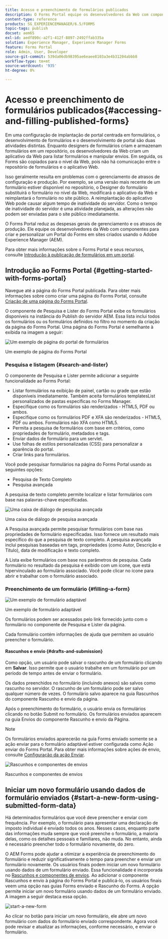 ```yaml
---
title: Acesso e preenchimento de formulários publicados
description: O Forms Portal equipe os desenvolvedores da Web com componentes para criar e personalizar um Forms Portal em sites criados usando o Adobe Experience Manager AEM ().
content-type: reference
products: SG_EXPERIENCEMANAGER/6.5/FORMS
topic-tags: publish
docset: aem65
exl-id: aedf890c-a2f1-412f-8897-2492ffab335a
solution: Experience Manager, Experience Manager Forms
feature: Forms Portal
role: Admin, User, Developer
source-git-commit: 539da06db98395ae6eaee8103a3e4b31204abbb8
workflow-type: tm+mt
source-wordcount: '935'
ht-degree: 0%

---
```


# Acesso e preenchimento de formulários publicados{#accessing-and-filling-published-forms}

Em uma configuração de implantação de portal centrada em formulários, o desenvolvimento de formulários e o desenvolvimento de portal são duas atividades distintas. Enquanto designers de formulários criam e armazenam formulários em um repositório, os desenvolvedores da Web criam um aplicativo da Web para listar formulários e manipular envios. Em seguida, os Forms são copiados para o nível da Web, pois não há comunicação entre o repositório de formulários e o aplicativo Web.

Isso geralmente resulta em problemas com o gerenciamento de atrasos de configuração e produção. Por exemplo, se uma versão mais recente de um formulário estiver disponível no repositório, o Designer do formulário substituirá o formulário no nível da Web, modificará o aplicativo da Web e reimplantará o formulário no site público. A reimplantação do aplicativo Web pode causar algum tempo de inatividade do servidor. Como o tempo de inatividade do servidor é uma atividade planejada, as alterações não podem ser enviadas para o site público imediatamente.

O Forms Portal reduz as despesas gerais de gerenciamento e os atrasos de produção. Ele equipe os desenvolvedores da Web com componentes para criar e personalizar um Portal do Forms em sites criados usando o Adobe Experience Manager (AEM).

Para obter mais informações sobre o Forms Portal e seus recursos, consulte [Introdução à publicação de formulários em um portal](/help/forms/using/introduction-publishing-forms.md).

## Introdução ao Forms Portal {#getting-started-with-forms-portal}

Navegue até a página do Forms Portal publicada. Para obter mais informações sobre como criar uma página do Forms Portal, consulte [Criação de uma página do Forms Portal](../../forms/using/creating-form-portal-page.md).

O componente de Pesquisa e Lister do Forms Portal exibe os formulários disponíveis na instância do Publish do servidor AEM. Essa lista inclui todos os formulários ou os formulários definidos no filtro no momento da criação da página do Forms Portal. Uma página do Forms Portal é semelhante à exibida na imagem a seguir:

![Um exemplo de página do portal de formulários ](assets/forms-portal-page.png)

Um exemplo de página do Forms Portal

### Pesquisa e listagem {#search-and-lister}

O componente de Pesquisa e Lister permite adicionar a seguinte funcionalidade ao Forms Portal:

* Listar formulários na exibição de painel, cartão ou grade que estão disponíveis imediatamente. Também aceita formulários templatesList personalizados de pastas específicas no Forms Manager.
* Especifique como os formulários são renderizados - HTML5, PDF ou ambos.
* Especifique como os formulários PDF e XFA são renderizados - HTML5, PDF ou ambos. Formulários não XFA como HTML5.
* Permita a pesquisa de formulários com base em critérios, como propriedades de formulário, metadados e tags.
* Enviar dados de formulário para um servlet.
* Use folhas de estilos personalizadas (CSS) para personalizar a aparência do portal.
* Criar links para formulários.

Você pode pesquisar formulários na página do Forms Portal usando as seguintes opções:

* Pesquisa de Texto Completo
* Pesquisa avançada

A pesquisa de texto completo permite localizar e listar formulários com base nas palavras-chave especificadas.

![Uma caixa de diálogo de pesquisa avançada](assets/search-panel.png)

Uma caixa de diálogo de pesquisa avançada

A Pesquisa avançada permite pesquisar formulários com base nas propriedades de formulário especificadas. Isso fornece um resultado mais específico do que a pesquisa de texto completo. A pesquisa avançada inclui pesquisas baseadas em tags, propriedades (como Autor, Descrição e Título), data de modificação e texto completo.

A Lista exibe formulários com base nos parâmetros de pesquisa. Cada formulário no resultado da pesquisa é exibido com um ícone, que está hipervinculado ao formulário associado. Você pode clicar no ícone para abrir e trabalhar com o formulário associado.

### Preenchimento de um formulário {#filling-a-form}

![Um exemplo de formulário adaptável](assets/filling_a_form.png)

Um exemplo de formulário adaptável

Os formulários podem ser acessados pelo link fornecido junto com o formulário no componente de Pesquisa e Lister da página.

Cada formulário contém informações de ajuda que permitem ao usuário preencher o formulário.

#### Rascunhos e envio {#drafts-and-submission}

Como opção, um usuário pode salvar o rascunho de um formulário clicando em **Salvar**. Isso permite que o usuário trabalhe em um formulário por um período de tempo antes de enviar o formulário.

Os dados preenchidos no formulário (incluindo anexos) são salvos como rascunho no servidor. O rascunho de um formulário pode ser salvo qualquer número de vezes. O formulário salvo aparece na guia Rascunhos do componente Rascunho e envio da página.

Após o preenchimento do formulário, o usuário envia os formulários clicando no botão Submit no formulário. Os formulários enviados aparecem na guia Envios do componente Rascunho e envio da Página.

>[!NOTE]
>
>Os formulários enviados aparecerão na guia Forms enviado somente se a ação enviar para o formulário adaptável estiver configurada como Ação enviar do Forms Portal. Para obter mais informações sobre ações de envio, consulte [Configuração da ação Enviar](../../forms/using/configuring-submit-actions.md).

![Rascunhos e componentes de envios](assets/draft-submission.png)

Rascunhos e componentes de envios

## Iniciar um novo formulário usando dados de formulário enviados {#start-a-new-form-using-submitted-form-data}

Há determinados formulários que você deve preencher e enviar com frequência. Por exemplo, o formulário para apresentar uma declaração de imposto individual é enviado todos os anos. Nesses casos, enquanto parte das informações muda sempre que você preenche o formulário, a maioria delas, como os detalhes pessoais e familiares, não muda. No entanto, ainda é necessário preencher todo o formulário novamente, do zero.

O AEM Forms pode ajudar a otimizar a experiência de preenchimento do formulário e reduzir significativamente o tempo para preencher e enviar um formulário novamente. Os usuários finais podem iniciar um novo formulário usando dados de um formulário enviado. Essa funcionalidade é incorporada no [Rascunhos e componentes de envios](../../forms/using/draft-submission-component.md). Ao adicionar o componente Rascunhos e envio à página do Forms Portal e publicá-lo, os usuários finais veem uma opção nas guias Forms enviado e Rascunho do Forms. A opção permite iniciar um novo formulário usando dados de um formulário enviado. A imagem a seguir destaca essa opção.

![start-a-new-form](assets/start-a-new-form.png)

Ao clicar no botão para iniciar um novo formulário, ele abre um novo formulário com dados do formulário enviado correspondente. Agora você pode revisar e atualizar as informações, conforme necessário, e enviar o formulário.
